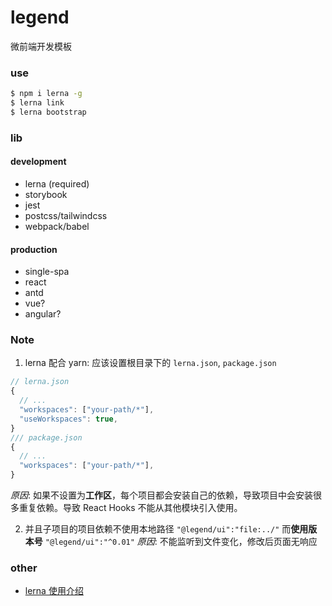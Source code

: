 # legend

微前端开发模板

### use

``` bash
$ npm i lerna -g
$ lerna link
$ lerna bootstrap
```

### lib

#### development

- lerna (required)
- storybook
- jest
- postcss/tailwindcss
- webpack/babel

#### production

- single-spa
- react
- antd
- vue?
- angular?

### Note

1. lerna 配合 yarn: 应该设置根目录下的 `lerna.json`, `package.json`

```js
// lerna.json
{
  // ...
  "workspaces": ["your-path/*"],
  "useWorkspaces": true,
}
/// package.json
{
  // ...
  "workspaces": ["your-path/*"],
}
```

*原因*: 如果不设置为**工作区**，每个项目都会安装自己的依赖，导致项目中会安装很多重复依赖。导致 React
Hooks 不能从其他模块引入使用。 


2. 并且子项目的项目依赖不使用本地路径 `"@legend/ui":"file:../"` 而**使用版本号** `"@legend/ui":"^0.01"`
*原因*: 不能监听到文件变化，修改后页面无响应



### other

- [lerna 使用介绍](https://juejin.im/post/5ced1609e51d455d850d3a6c)
